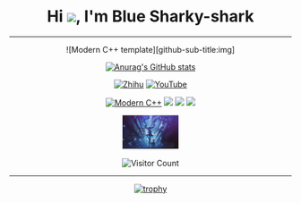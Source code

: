 <!-- 打招呼部分 -->
<h1 align="center">Hi <img src="https://media.giphy.com/media/hvRJCLFzcasrR4ia7z/giphy.gif" width="28">, I'm Blue Sharky-shark</h1>

<hr>

<!-- 标题和社交链接 -->
<div id="title" align="center">
  ![Modern C++ template][github-sub-title:img]

  [![Anurag's GitHub stats](https://github-readme-stats.vercel.app/api?username=Sharky-shark-Blue&show_icons=true&theme=tokyonight)](https://b23.tv/iEJTnPp)

  <!-- 社交链接和徽章 -->
  [![Zhihu](https://img.shields.io/badge/%E7%9F%A5%E4%B9%8E-mq%E7%99%BD-yellow?style=for-the-badge&logo=zhihu)](https://www.zhihu.com/people/o4ze4r)
  [![YouTube](https://img.shields.io/badge/YouTube-Video-red?style=for-the-badge&logo=youtube)](https://www.youtube.com/channel/UCey35Do4RGewqr-6EiaCJrg)

  <!-- 个人特质徽章 -->
  [![Modern C++](https://img.shields.io/badge/code-Modern%20C++-blue?style=for-the-badge&logo=c%2B%2B)](https://learn.microsoft.com/zh-cn/cpp/cpp/welcome-back-to-cpp-modern-cpp) 
  ![](https://img.shields.io/badge/讨厌-学习-yellow?style=for-the-badge) 
  ![](https://img.shields.io/badge/性格-开朗-red?style=for-the-badge) 
  ![](https://img.shields.io/badge/爱好-二次元-red?style=for-the-badge)
</div>

<!-- 头像和访问者计数 -->
<p align="center">
  <img src="image/头像.jpg" alt="头像" width="100">
</p>
<p align="center">
  <img src="https://profile-counter.glitch.me/Sharky-shark-Blue/count.svg" alt="Visitor Count">
</p>

<hr>

<!-- 奖杯展示 -->
<div align="center">
  <a href="https://github.com/laddzhao">
    <img src="https://github-profile-trophy.vercel.app/?username=laddzhao&theme=flat" alt="trophy">
  </a>
</div>

[github-sub-title:img]: https://readme-typing-svg.herokuapp.com?font=Segoe+Script&center=true&lines=Sharky-shark-Blue.